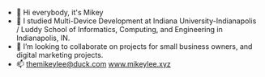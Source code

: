 - 👋 Hi everybody, it's Mikey
- 🌱 I studied Multi-Device Development at Indiana University-Indianapolis / Luddy School of Informatics, Computing, and Engineering in Indianapolis, IN.
- 💞️ I’m looking to collaborate on projects for small business owners, and digital marketing projects.
- 📫 themikeylee@duck.com
www.mikeylee.xyz

